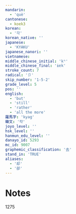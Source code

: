 ```yaml
---
mandarin:
  - 'què'
cantonese:
  - koek3
korean:
  - '각'
korean_native: ''
japanese:
  - 'KYAKU'
japanese_nanori: ''
vietnamese:
middle_chinese_initial: 'kʰ'
middle_chinese_final: 'ɨɐk'
stroke_count: 7
radical: '卩'
skip_number: '1-5-2'
grade_level: 5
pos: ''
english:
  - 'but'
  - 'still'
  - 'rather'
  - 'all the more'
羅馬字: 'kyag'
韓文: '캭'
joyo_level: ''
hsk_level: ''
hanmun_edu_level: ''
danayo_id: 5293
mc_id: 9007
graphemic_classification: '去'
stand_in: 'TRUE'
aliases:
  - '却'
  - '卻'
---
```


# Notes
1275
